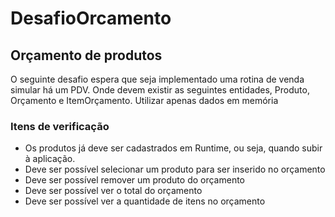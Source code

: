 # DesafioOrcamento
## Orçamento de produtos

O seguinte desafio espera que seja implementado uma rotina de venda simular há um PDV.
Onde devem existir as seguintes entidades, Produto, Orçamento e ItemOrçamento.
Utilizar apenas dados em memória

### Itens de verificação
* Os produtos já deve ser cadastrados em Runtime, ou seja, quando subir à aplicação.
* Deve ser possível selecionar um produto para ser inserido no orçamento
* Deve ser possível remover um produto do orçamento
* Deve ser possível ver o total do orçamento
* Deve ser possível ver a quantidade de itens no orçamento
